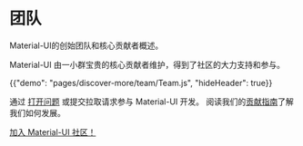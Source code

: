 # 团队

<p class="description">Material-UI的创始团队和核心贡献者概述。</p>

Material-UI 由一小群宝贵的核心贡献者维护，得到了社区的大力支持和参与。

{{"demo": "pages/discover-more/team/Team.js", "hideHeader": true}}

通过 [打开问题](https://github.com/mui-org/material-ui/issues/new) 或提交拉取请求参与 Material-UI 开发。 阅读我们的[贡献指南](https://github.com/mui-org/material-ui/blob/next/CONTRIBUTING.md)了解我们如何发展。

[加入 Material-UI 社区！](/discover-more/community/)
